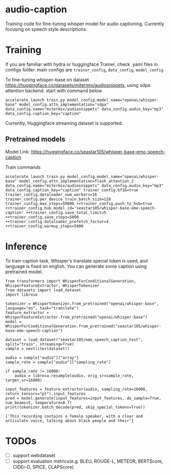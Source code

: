 # audio-caption

Training code for fine-tuning whisper model for audio captioning. Currently focusing on speech style descriptions.

# Training

If you are familiar with hydra or huggingface Trainer, check .yaml files in configs folder. main configs are `trainer_config`, `data_config`, `model_config`

To fine-tuning whisper-base on dataset https://huggingface.co/datasets/mitermix/audiosnippets, using sdpa attention backend. start with command below

```
accelerate launch train.py model_config.model_name="openai/whisper-base" model_config.attn_implementation="sdpa" data_config.name="mitermix/audiosnippets" data_config.audio_key="mp3" data_config.caption_key="caption"
```

Currently, Huggingface streaming dataset is supported. 


## Pretrained models

Model Link: https://huggingface.co/seastar105/whisper-base-emo-speech-caption

Train commands

```
accelerate launch train.py model_config.model_name="openai/whisper-base" model_config.attn_implementation=flash_attention_2 data_config.name="mitermix/audiosnippets" data_config.audio_key="mp3" data_config.caption_key="caption" trainer_config.bf16=true trainer_config.dataloader_num_workers=16 trainer_config.per_device_train_batch_size=128 trainer_config.max_steps=50000 ++trainer_config.push_to_hub=true ++trainer_config.hub_model_id='seastar105/whisper-base-emo-speech-caption' ++trainer_config.save_total_limit=5 ++trainer_config.save_steps=5000 ++trainer_config.dataloader_prefetch_factor=4 ++trainer_config.warmup_steps=5000
```

# Inference
To train caption task, Whisper's translate special token is used, and language is fixed on english. You can generate some caption using pretrained model.
```
from transformers import WhisperForConditionalGeneration, WhisperFeatureExtractor, WhisperTokenizer
from datasets import load_dataset
import librosa

tokenizer = WhisperTokenizer.from_pretrained("openai/whisper-base", language="en", task="translate")
feature_extractor = WhisperFeatureExtractor.from_pretrained("openai/whisper-base")
model = WhisperForConditionalGeneration.from_pretrained("seastar105/whisper-base-emo-speech-caption")

dataset = load_dataset("seastar105/emo_speech_caption_test", split="train", streaming=True)
sample = next(iter(dataset))

audio = sample["audio"]["array"]
sample_rate = sample["audio"]["sampling_rate"]

if sample_rate != 16000:
    audio = librosa.resample(audio, orig_sr=sample_rate, target_sr=16000)

input_features = feature_extractor(audio, sampling_rate=16000, return_tensors="pt").input_features
pred = model.generate(input_features=input_features, do_sample=True, num_beams=5, temperature=0.7)
print(tokenizer.batch_decode(pred, skip_special_tokens=True))

['This recording contains a female speaker, with a clear and articulate voice, talking about black people and their']
```

 # TODOs
 - [ ] support webdataset
 - [ ] support evaluation metrics(e.g. BLEU, ROUGE-L, METEOR, BERTScore, CIDEr-D, SPICE, CLAPScore)
